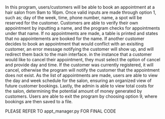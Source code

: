 In this program, users/customers will be able to book an appointment at a hair salon from 9am to 16pm. 
Once valid inputs are made through option 1, such as; day of the week, time, phone number, name,
a spot will be reserved for the customer.
Customers are able to verify their own appointment by inputting a name, and the program checks for appointments under that name.
If no appointments are made, a table is printed and states that no appointements are booked for the name.
If another customer decides to book an appointment that would conflict with an exisiting customer, an error message notifying the customer will show up, and will redirect them back to the main interface.
in the instance that a customer would like to cancel their appointment, they must select the option of cancel and provide day and time.
If the customer was currently registered, it will cancel, otherwise the program will notify the customer that the appointment does not exist.
As the list of appointments are made, users are able to view the day and week schedule for the salon, ensuring an organized view of future customer bookings.
Lastly, the admin is able to view total costs for the salon, determining the potential amount of money generated by customers.
Users are able to exit the program by choosing option 9, where bookings are then saved to a file.

PLEASE REFER TO appt_manager.py FOR FINAL CODE
